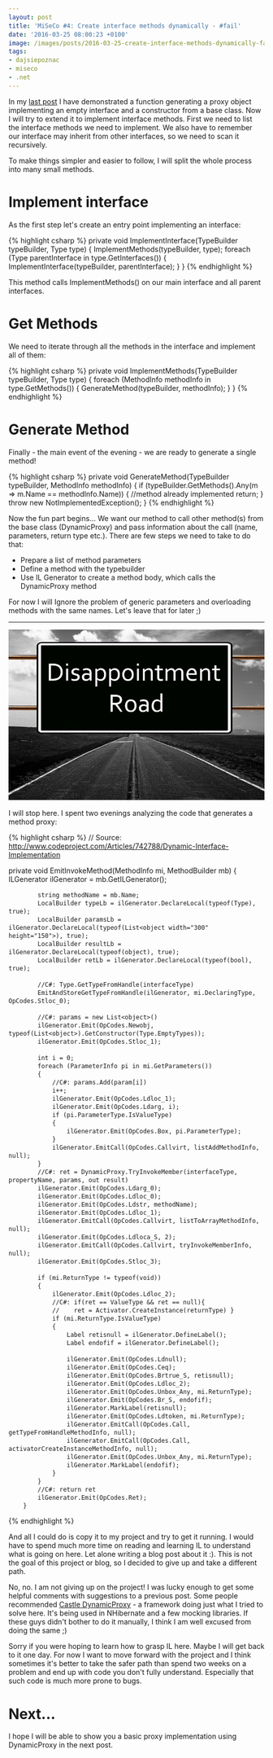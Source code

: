 ```yaml
---
layout: post
title: 'MiSeCo #4: Create interface methods dynamically - #fail'
date: '2016-03-25 08:00:23 +0100'
image: /images/posts/2016-03-25-create-interface-methods-dynamically-fail/featured.jpg
tags:
- dajsiepoznac
- miseco
- .net
---
```

In my [last post](/2016/03/22/create-types-dynamically-in-net) I have demonstrated a function generating a proxy object implementing an empty interface and a constructor from a base class. Now I will try to extend it to implement interface methods. First we need to list the interface methods we need to implement. We also have to remember our interface may inherit from other interfaces, so we need to scan it recursively.

To make things simpler and easier to follow, I will split the whole process into many small methods.

# Implement interface
As the first step let's create an entry point implementing an interface:

{% highlight csharp %}
private void ImplementInterface(TypeBuilder typeBuilder, Type type)
{
    ImplementMethods(typeBuilder, type);
    foreach (Type parentInterface in type.GetInterfaces())
    {
        ImplementInterface(typeBuilder, parentInterface);
    }
}
{% endhighlight %}

This method calls ImplementMethods() on our main interface and all parent interfaces.

# Get Methods
We need to iterate through all the methods in the interface and implement all of them:

{% highlight csharp %}
private void ImplementMethods(TypeBuilder typeBuilder, Type type)
{
    foreach (MethodInfo methodInfo in type.GetMethods())
    {
        GenerateMethod(typeBuilder, methodInfo);
    }
}
{% endhighlight %}


# Generate Method
Finally - the main event of the evening - we are ready to generate a single method!

{% highlight csharp %}
private void GenerateMethod(TypeBuilder typeBuilder, MethodInfo methodInfo)
{
    if (typeBuilder.GetMethods().Any(m => m.Name == methodInfo.Name))
    {
			//method already implemented
			return;
	}
	throw new NotImplementedException();
}
{% endhighlight %}

Now the fun part begins... We want our method to call other method(s) from the base class (DynamicProxy) and pass information about the call (name, parameters, return type etc.). There are few steps we need to take to do that:

* Prepare a list of method parameters
* Define a method with the typebuilder
* Use IL Generator to create a method body, which calls the DynamicProxy method

For now I will Ignore the problem of generic parameters and overloading methods with the same names. Let's leave that for later ;)

---

![traffic sign](/images/posts/2016-03-25-create-interface-methods-dynamically-fail/traffic_sign.jpg)

I will stop here. I spent two evenings analyzing the code that generates a method proxy:

{% highlight csharp %}
// Source: http://www.codeproject.com/Articles/742788/Dynamic-Interface-Implementation

private void EmitInvokeMethod(MethodInfo mi, MethodBuilder mb)
        {
            ILGenerator ilGenerator = mb.GetILGenerator();

            string methodName = mb.Name;
            LocalBuilder typeLb = ilGenerator.DeclareLocal(typeof(Type), true);
            LocalBuilder paramsLb = ilGenerator.DeclareLocal(typeof(List<object width="300" height="150">), true);
            LocalBuilder resultLb = ilGenerator.DeclareLocal(typeof(object), true);
            LocalBuilder retLb = ilGenerator.DeclareLocal(typeof(bool), true);

            //C#: Type.GetTypeFromHandle(interfaceType)
            EmitAndStoreGetTypeFromHandle(ilGenerator, mi.DeclaringType, OpCodes.Stloc_0);

            //C#: params = new List<object>()
            ilGenerator.Emit(OpCodes.Newobj, typeof(List<object>).GetConstructor(Type.EmptyTypes));
            ilGenerator.Emit(OpCodes.Stloc_1);

            int i = 0;
            foreach (ParameterInfo pi in mi.GetParameters())
            {
                //C#: params.Add(param[i])
                i++;
                ilGenerator.Emit(OpCodes.Ldloc_1);
                ilGenerator.Emit(OpCodes.Ldarg, i);
                if (pi.ParameterType.IsValueType)
                {
                    ilGenerator.Emit(OpCodes.Box, pi.ParameterType);
                }
                ilGenerator.EmitCall(OpCodes.Callvirt, listAddMethodInfo, null);
            }
            //C#: ret = DynamicProxy.TryInvokeMember(interfaceType, propertyName, params, out result)
            ilGenerator.Emit(OpCodes.Ldarg_0);
            ilGenerator.Emit(OpCodes.Ldloc_0);
            ilGenerator.Emit(OpCodes.Ldstr, methodName);
            ilGenerator.Emit(OpCodes.Ldloc_1);
            ilGenerator.EmitCall(OpCodes.Callvirt, listToArrayMethodInfo, null);
            ilGenerator.Emit(OpCodes.Ldloca_S, 2);
            ilGenerator.EmitCall(OpCodes.Callvirt, tryInvokeMemberInfo, null);
            ilGenerator.Emit(OpCodes.Stloc_3);

            if (mi.ReturnType != typeof(void))
            {
                ilGenerator.Emit(OpCodes.Ldloc_2);
                //C#: if(ret == ValueType && ret == null){
                //    ret = Activator.CreateInstance(returnType) }
                if (mi.ReturnType.IsValueType)
                {
                    Label retisnull = ilGenerator.DefineLabel();
                    Label endofif = ilGenerator.DefineLabel();

                    ilGenerator.Emit(OpCodes.Ldnull);
                    ilGenerator.Emit(OpCodes.Ceq);
                    ilGenerator.Emit(OpCodes.Brtrue_S, retisnull);
                    ilGenerator.Emit(OpCodes.Ldloc_2);
                    ilGenerator.Emit(OpCodes.Unbox_Any, mi.ReturnType);
                    ilGenerator.Emit(OpCodes.Br_S, endofif);
                    ilGenerator.MarkLabel(retisnull);
                    ilGenerator.Emit(OpCodes.Ldtoken, mi.ReturnType);
                    ilGenerator.EmitCall(OpCodes.Call, getTypeFromHandleMethodInfo, null);
                    ilGenerator.EmitCall(OpCodes.Call, activatorCreateInstanceMethodInfo, null);
                    ilGenerator.Emit(OpCodes.Unbox_Any, mi.ReturnType);
                    ilGenerator.MarkLabel(endofif);
                }
            }
            //C#: return ret
            ilGenerator.Emit(OpCodes.Ret);
        }


{% endhighlight %}


And all I could do is copy it to my project and try to get it running. I would have to spend much more time on reading and learning IL to understand what is going on here. Let alone writing&nbsp;a blog post about it :). This is not the goal of this project or blog, so I decided to give up and take a different path.

No, no. I am not giving up on the project! I was lucky enough to get some helpful comments with suggestions to a previous post. Some people recommended [Castle DynamicProxy](http://www.castleproject.org/projects/dynamicproxy/) - a framework doing just what I tried to solve here. It's being used in NHibernate and a few mocking libraries. If these guys didn't bother to do it manually, I think I am well excused from doing the same ;)

Sorry if you were hoping to learn how to grasp IL here. Maybe I will get back to it one day. For now I want to move forward with the project and I think sometimes it's better to take the safer path than spend two weeks on a problem and end up with code you don't fully understand. Especially that such code is much more prone to bugs.

# Next...

I hope I will be able to show you a basic proxy implementation using DynamicProxy in the next post. 